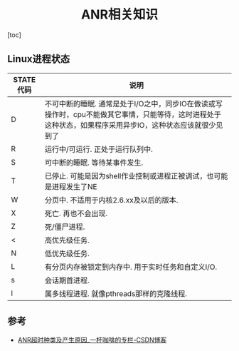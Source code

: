 <h1 align="center">ANR相关知识</h1>

[toc]

## Linux进程状态

| STATE代码 | 说明                                                         |
| --------- | ------------------------------------------------------------ |
| D         | 不可中断的睡眠. 通常是处于I/O之中，同步IO在做读或写操作时，cpu不能做其它事情，只能等待，这时进程处于这种状态，如果程序采用异步IO，这种状态应该就很少见到了 |
| R         | 运行中/可运行. 正处于运行队列中.                             |
| S         | 可中断的睡眠. 等待某事件发生.                                |
| T         | 已停止. 可能是因为shell作业控制或进程正被调试，也可能是进程发生了NE |
| W         | 分页中. 不适用于内核2.6.xx及以后的版本.                      |
| X         | 死亡. 再也不会出现.                                          |
| Z         | 死/僵尸进程.                                                 |
| <         | 高优先级任务.                                                |
| N         | 低优先级任务.                                                |
| L         | 有分页内存被锁定到内存中. 用于实时任务和自定义I/O.           |
| s         | 会话期首进程.                                                |
| l         | 属多线程进程. 就像pthreads那样的克隆线程.                    |






## 参考

* [ANR超时种类及产生原因_一杯咖啡的专栏-CSDN博客](https://blog.csdn.net/chi_wy/article/details/80264915)

